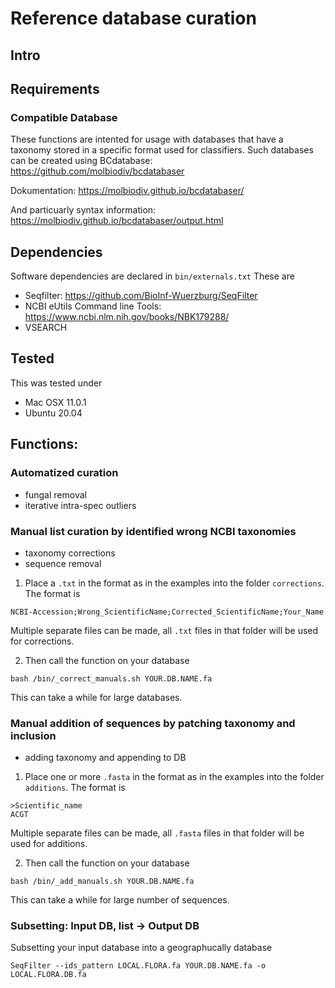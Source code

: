 # Reference database curation

## Intro

## Requirements
### Compatible Database
These functions are intented for usage with databases that have a taxonomy stored in a specific format used for classifiers.
Such databases can be created using BCdatabase: https://github.com/molbiodiv/bcdatabaser

Dokumentation: https://molbiodiv.github.io/bcdatabaser/

And particuarly syntax information: https://molbiodiv.github.io/bcdatabaser/output.html

## Dependencies

Software dependencies are declared in ```bin/externals.txt```
These are
* Seqfilter: https://github.com/BioInf-Wuerzburg/SeqFilter
* NCBI eUtils Command line Tools: https://www.ncbi.nlm.nih.gov/books/NBK179288/
* VSEARCH 

## Tested
This was tested under
* Mac OSX 11.0.1
* Ubuntu 20.04

## Functions:

### Automatized curation
* fungal removal
* iterative intra-spec outliers

### Manual list curation by identified wrong NCBI taxonomies
* taxonomy corrections
* sequence removal

1. Place a ```.txt``` in the format as in the examples into the folder ```corrections```.
The format is
```
NCBI-Accession;Wrong_ScientificName;Corrected_ScientificName;Your_Name
```
 Multiple separate files can be made, all ```.txt``` files in that folder will be used for corrections.

2. Then call the function on your database
```
bash /bin/_correct_manuals.sh YOUR.DB.NAME.fa
```
This can take a while for large databases.


### Manual addition of sequences by patching taxonomy and inclusion
* adding taxonomy and appending to DB

1. Place one or more ```.fasta``` in the format as in the examples into the folder ```additions```.
The format is
```
>Scientific_name
ACGT
```
 Multiple separate files can be made, all ```.fasta``` files in that folder will be used for additions.

2. Then call the function on your database
```
bash /bin/_add_manuals.sh YOUR.DB.NAME.fa
```
This can take a while for large number of sequences.


### Subsetting: Input DB, list -> Output DB
Subsetting your input database into a geographucally database
 ```
SeqFilter --ids_pattern LOCAL.FLORA.fa YOUR.DB.NAME.fa -o LOCAL.FLORA.DB.fa
```

